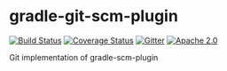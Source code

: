 gradle-git-scm-plugin
=====================
[![Build Status](https://travis-ci.org/nebula-plugins/projects/gradle-git-scm-plugin.svg?branch=master)](https://travis-ci.org/nebula-plugins/projects/gradle-git-scm-plugin)
[![Coverage Status](https://coveralls.io/repos/nebula-plugins/projects/gradle-git-scm-plugin/badge.svg?branch=masterservice=github)](https://coveralls.io/github/nebula-plugins/projects/gradle-git-scm-plugin?branch=master)
[![Gitter](https://badges.gitter.im/Join%20Chat.svg)](https://gitter.im/nebula-plugins/projects/gradle-git-scm-plugin?utm_source=badgeutm_medium=badgeutm_campaign=pr-badge)
[![Apache 2.0](https://img.shields.io/github/license/nebula-plugins/projects/gradle-git-scm-plugin.svg)](http://www.apache.org/licenses/LICENSE-2.0)


Git implementation of gradle-scm-plugin
